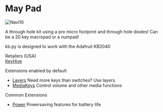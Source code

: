 # May Pad

![Navi10](https://images.squarespace-cdn.com/content/v1/5a8723cb7131a5121206d464/1606191335495-CWRDEYORTXXPJLIAWX4K/_RO_5366.jpg?format=1500w)

A through hole kit using a pro micro footprint and through hole diodes! Can be a 20 key macropad or a numpad!

kb.py is designed to work with the Adafruit KB2040  

Retailers (USA)  
[KeyHive](https://keyhive.xyz/shop/may-pad)

Extensions enabled by default  
- [Layers](https://github.com/KMKfw/kmk_firmware/tree/master/docs/layers.md) Need more keys than switches? Use layers.
- [MediaKeys](https://github.com/KMKfw/kmk_firmware/tree/master/docs/media_keys.md) Control volume and other media functions

Common Extensions
- [Power](https://github.com/KMKfw/kmk_firmware/tree/master/docs/power.md) Powersaving features for battery life
